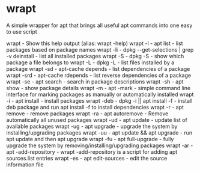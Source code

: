# wrapt
A simple wrapper for apt that brings all useful apt commands into one easy to use script

wrapt      - Show this help output (alias: wrapt -help)
wrapt -l   - apt list - list packages based on package names
wrapt -li  - dpkg --get-selections | grep -v deinstall - list all installed packages
wrapt -S   - dpkg -S - show which package a file belongs to
wrapt -L   - dpkg -L - list files installed by a package
wrapt -sd  - apt-cache depends - list dependencies of a package
wrapt -srd - apt-cache rdepends - list reverse dependencies of a package
wrapt -se  - apt search - search in package descriptions
wrapt -sh  - apt show - show package details
wrapt -m   - apt -mark - simple command line interface for marking packages as manually or automatically installed
wrapt -i   - apt install - install packages
wrapt -deb - dpkg -i || apt install -f - install deb package and run apt install -f to install dependencies
wrapt -r   - apt remove - remove packages
wrapt -ra  - apt autoremove - Remove automatically all unused packages
wrapt -ud  - apt update - update list of available packages
wrapt -ug  - apt upgrade - upgrade the system by installing/upgrading packages
wrapt -uu  - apt update && apt upgrade - run apt update and then apt upgrade
wrapt -fu  - apt full-upgrade - fully upgrade the system by removing/installing/upgrading packages
wrapt -ar  - apt -add-repository - wrapt -add-repository is a script for adding apt sources.list entries
wrapt -es  - apt edit-sources - edit the source information file
